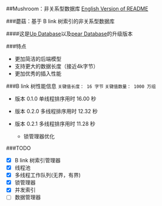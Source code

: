##Mushroom：非关系型数据库
[English Version of README](./README.en.md)

###蘑菇：基于 B link 树索引的非关系型数据库

####这是[Up Database](http://www.github.com/UncP/Up_Database)以及[pear Database](http://www.github.com/UncP/pear)的升级版本


###特点
- 更加简洁的后端模型
- 支持更大的数据长度（接近4k字节）
- 更加优秀的插入性能


###B link 树性能信息
`关键值长度： 16 字节`
`关键值数量： 1000 万组`

- 版本 0.1.0 单线程排序用时 16.00 秒

- 版本 0.2.0 多线程排序用时 12.32 秒

- 版本 0.2.1 多线程排序用时 11.28 秒
	+ 锁管理器优化


###TODO
- [x] B link 树索引管理器
- [x] 线程池
- [x] 多线程工作队列(无界，有界)
- [x] 锁管理器
- [x] 并发索引
- [ ] 数据管理器
